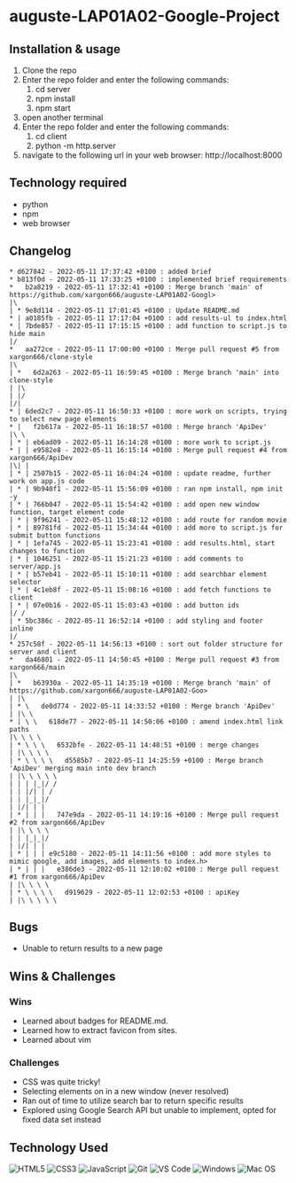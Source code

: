 auguste-LAP01A02-Google-Project
================================

## Installation & usage
1. Clone the repo
2. Enter the repo folder and enter the following commands:
    1. cd server
    2. npm install
    3. npm start
3. open another terminal
4. Enter the repo folder and enter the following commands:
    1. cd client
    2. python -m http.server
5. navigate to the following url in your web browser:
    http://localhost:8000

## Technology required
- python
- npm
- web browser

## Changelog
```
* d627842 - 2022-05-11 17:37:42 +0100 : added brief
* b813f0d - 2022-05-11 17:33:25 +0100 : implemented brief requirements
*   b2a8219 - 2022-05-11 17:32:41 +0100 : Merge branch 'main' of https://github.com/xargon666/auguste-LAP01A02-Googl>
|\
| * 9e8d114 - 2022-05-11 17:01:45 +0100 : Update README.md
* | a0185fb - 2022-05-11 17:17:04 +0100 : add results-ul to index.html
* | 7bde857 - 2022-05-11 17:15:15 +0100 : add function to script.js to hide main
|/
*   aa272ce - 2022-05-11 17:00:00 +0100 : Merge pull request #5 from xargon666/clone-style
|\
| *   6d2a263 - 2022-05-11 16:59:45 +0100 : Merge branch 'main' into clone-style
| |\
| |/
|/|
* | 6ded2c7 - 2022-05-11 16:50:33 +0100 : more work on scripts, trying to select new page elements
* |   f2b617a - 2022-05-11 16:18:57 +0100 : Merge branch 'ApiDev'
|\ \
| * | eb6ad09 - 2022-05-11 16:14:28 +0100 : more work to script.js
* | | e9582e8 - 2022-05-11 16:15:14 +0100 : Merge pull request #4 from xargon666/ApiDev
|\| |
| * | 2507b15 - 2022-05-11 16:04:24 +0100 : update readme, further work on app.js code
| * | 9b940f1 - 2022-05-11 15:56:09 +0100 : ran npm install, npm init -y
| * | 766b047 - 2022-05-11 15:54:42 +0100 : add open new window function, target element code
| * | 9f96241 - 2022-05-11 15:48:12 +0100 : add route for random movie
| * | 89781fd - 2022-05-11 15:34:44 +0100 : add more to script.js for submit button functions
| * | 1efa745 - 2022-05-11 15:23:41 +0100 : add results.html, start changes to function
| * | 1046251 - 2022-05-11 15:21:23 +0100 : add comments to server/app.js
| * | b57eb41 - 2022-05-11 15:10:11 +0100 : add searchbar element selector
| * | 4c1eb8f - 2022-05-11 15:08:16 +0100 : add fetch functions to client
| * | 07e0b16 - 2022-05-11 15:03:43 +0100 : add button ids
|/ /
| * 5bc386c - 2022-05-11 16:52:14 +0100 : add styling and footer inline
|/
* 257c58f - 2022-05-11 14:56:13 +0100 : sort out folder structure for server and client
*   da46801 - 2022-05-11 14:50:45 +0100 : Merge pull request #3 from xargon666/main
|\
| *   b63930a - 2022-05-11 14:35:19 +0100 : Merge branch 'main' of https://github.com/xargon666/auguste-LAP01A02-Goo>
| |\
| * \   de0d774 - 2022-05-11 14:33:52 +0100 : Merge branch 'ApiDev'
| |\ \
* | \ \   618de77 - 2022-05-11 14:50:06 +0100 : amend index.html link paths
|\ \ \ \
| * \ \ \   6532bfe - 2022-05-11 14:48:51 +0100 : merge changes
| |\ \ \ \
| * \ \ \ \   d5585b7 - 2022-05-11 14:25:59 +0100 : Merge branch 'ApiDev' merging main into dev branch
| |\ \ \ \ \
| | | |_|/ /
| | |/| | /
| | |_|_|/
| |/| | |
| * | | |   747e9da - 2022-05-11 14:19:16 +0100 : Merge pull request #2 from xargon666/ApiDev
| |\ \ \ \
| | |_|_|/
| |/| | |
| * | | | e9c5180 - 2022-05-11 14:11:56 +0100 : add more styles to mimic google, add images, add elements to index.h>
| * | | |   e386de3 - 2022-05-11 12:10:02 +0100 : Merge pull request #1 from xargon666/ApiDev
| |\ \ \ \
| * \ \ \ \   d919629 - 2022-05-11 12:02:53 +0100 : apiKey
| |\ \ \ \ \
```

## Bugs
- Unable to return results to a new page

## Wins & Challenges
### Wins
- Learned about badges for README.md.
- Learned how to extract favicon from sites.
- Learned about vim

### Challenges
- CSS was quite tricky!
- Selecting elements on in a new window (never resolved)
- Ran out of time to utilize search bar to return specific results
- Explored using Google Search API but unable to implement, opted for fixed data set instead

## Technology Used
![HTML5](https://img.shields.io/badge/-HTML5-%23E44D27?style=flat-square&logo=html5&logoColor=ffffff)
![CSS3](https://img.shields.io/badge/-CSS3-%231572B6?style=flat-square&logo=css3)
![JavaScript](https://img.shields.io/badge/-JavaScript-%23F7DF1C?style=flat-square&logo=javascript&logoColor=000000&labelColor=%23F7DF1C&color=%23FFCE5A)
![Git](https://img.shields.io/badge/-Git-%23F05032?style=flat-square&logo=git&logoColor=%23ffffff)
![VS Code](http://img.shields.io/badge/-VS%20Code-007ACC?style=flat-square&logo=visual-studio-code&logoColor=ffffff)
![Windows](http://img.shields.io/badge/-Windows-0078D6?style=flat-square&logo=windows&logoColor=ffffff)
![Mac OS](https://img.shields.io/badge/mac%20os-000000?style=for-the-badge&logo=macos&logoColor=F0F0F0)
